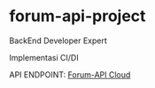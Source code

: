 # forum-api-project
BackEnd Developer Expert

Implementasi CI/DI

API ENDPOINT: [Forum-API Cloud](https://www.foolish-hound-13.a276.dcdg.xyz/)